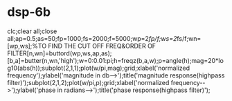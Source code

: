 # dsp-6b
clc;clear all;close all;ap=0.5;as=50;fp=1000;fs=2000;f=5000;wp=2*fp/f;ws=2*fs/f;wn=[wp,ws];%TO FIND THE CUT OFF FREQ&ORDER OF FILTER[n,wn]=buttord(wp,ws,ap,as);[b,a]=butter(n,wn,'high');w=0:0.01:pi;h=freqz(b,a,w);p=angle(h);mag=20*log10(abs(h));subplot(2,1,1);plot(w/pi,mag);grid;xlabel('normalized frequency');ylabel('magnitude in db-->');title('magnitude response(highpass filter)');subplot(2,1,2);plot(w/pi,p);grid;xlabel('normalized frequency-->');ylabel('phase in radians-->');title('phase response(highpass filter)');
